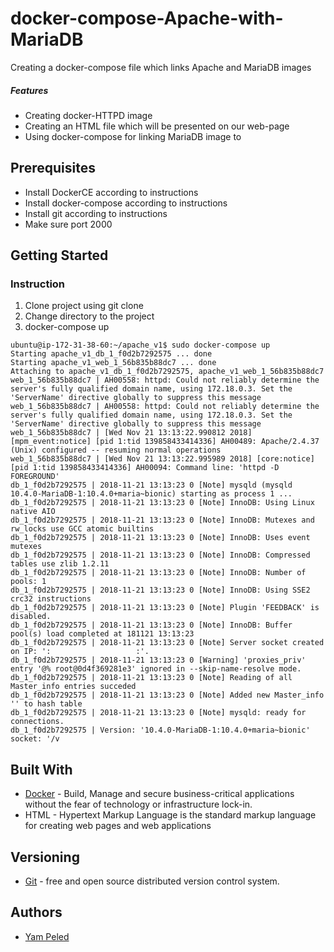 # docker-compose-Apache-with-MariaDB
Creating a docker-compose file which links Apache and MariaDB images

##### Features

- Creating docker-HTTPD image 
- Creating an HTML file which will be presented on our web-page
- Using docker-compose for linking MariaDB image to

## Prerequisites

- Install DockerCE according to instructions
- Install docker-compose according to instructions
- Install git according to instructions
- Make sure port 2000 

## Getting Started

### Instruction

1. Clone project using git clone
2. Change directory to the project
3. docker-compose up 

```
ubuntu@ip-172-31-38-60:~/apache_v1$ sudo docker-compose up
Starting apache_v1_db_1_f0d2b7292575 ... done
Starting apache_v1_web_1_56b835b88dc7 ... done
Attaching to apache_v1_db_1_f0d2b7292575, apache_v1_web_1_56b835b88dc7
web_1_56b835b88dc7 | AH00558: httpd: Could not reliably determine the server's fully qualified domain name, using 172.18.0.3. Set the 'ServerName' directive globally to suppress this message
web_1_56b835b88dc7 | AH00558: httpd: Could not reliably determine the server's fully qualified domain name, using 172.18.0.3. Set the 'ServerName' directive globally to suppress this message
web_1_56b835b88dc7 | [Wed Nov 21 13:13:22.990812 2018] [mpm_event:notice] [pid 1:tid 139858433414336] AH00489: Apache/2.4.37 (Unix) configured -- resuming normal operations
web_1_56b835b88dc7 | [Wed Nov 21 13:13:22.995989 2018] [core:notice] [pid 1:tid 139858433414336] AH00094: Command line: 'httpd -D FOREGROUND'
db_1_f0d2b7292575 | 2018-11-21 13:13:23 0 [Note] mysqld (mysqld 10.4.0-MariaDB-1:10.4.0+maria~bionic) starting as process 1 ...
db_1_f0d2b7292575 | 2018-11-21 13:13:23 0 [Note] InnoDB: Using Linux native AIO
db_1_f0d2b7292575 | 2018-11-21 13:13:23 0 [Note] InnoDB: Mutexes and rw_locks use GCC atomic builtins
db_1_f0d2b7292575 | 2018-11-21 13:13:23 0 [Note] InnoDB: Uses event mutexes
db_1_f0d2b7292575 | 2018-11-21 13:13:23 0 [Note] InnoDB: Compressed tables use zlib 1.2.11
db_1_f0d2b7292575 | 2018-11-21 13:13:23 0 [Note] InnoDB: Number of pools: 1
db_1_f0d2b7292575 | 2018-11-21 13:13:23 0 [Note] InnoDB: Using SSE2 crc32 instructions
db_1_f0d2b7292575 | 2018-11-21 13:13:23 0 [Note] Plugin 'FEEDBACK' is disabled.
db_1_f0d2b7292575 | 2018-11-21 13:13:23 0 [Note] InnoDB: Buffer pool(s) load completed at 181121 13:13:23
db_1_f0d2b7292575 | 2018-11-21 13:13:23 0 [Note] Server socket created on IP: ':                   :'.
db_1_f0d2b7292575 | 2018-11-21 13:13:23 0 [Warning] 'proxies_priv' entry '@% root@0d4f369281e3' ignored in --skip-name-resolve mode.
db_1_f0d2b7292575 | 2018-11-21 13:13:23 0 [Note] Reading of all Master_info entries succeded
db_1_f0d2b7292575 | 2018-11-21 13:13:23 0 [Note] Added new Master_info '' to hash table
db_1_f0d2b7292575 | 2018-11-21 13:13:23 0 [Note] mysqld: ready for connections.
db_1_f0d2b7292575 | Version: '10.4.0-MariaDB-1:10.4.0+maria~bionic'  socket: '/v                        
```

## Built With

* [Docker](https://www.python.org/) -  Build, Manage and secure business-critical applications without the fear of technology or infrastructure lock-in.
* HTML -  Hypertext Markup Language is the standard markup language for creating web pages and web applications

## Versioning

* [Git](https://git-scm.com/) -  free and open source distributed version control system.

## Authors

* [Yam Peled](https://github.com/yampeled1)
